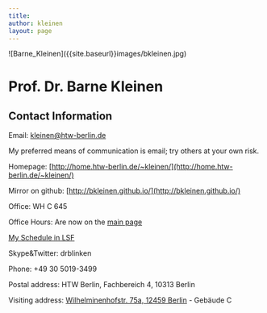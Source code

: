 ```yaml
---
title:
author: kleinen
layout: page
---
```

<span class = "float-right">
![Barne_Kleinen]({{site.baseurl}}images/bkleinen.jpg)
</span>


# Prof. Dr. Barne Kleinen

## Contact Information
Email: kleinen@htw-berlin.de

My preferred means of communication is email; try others at your own risk.

Homepage: [http://home.htw-berlin.de/~kleinen/](http://home.htw-berlin.de/~kleinen/)

Mirror on github: [http://bkleinen.github.io/](http://bkleinen.github.io/)

Office: WH C 645

Office Hours: Are now on the [main page]({{site.baseurl}})

[My Schedule in LSF](https://lsf.htw-berlin.de/qisserver/rds?state=wplan&act=DDozent&pool=DDozent&show=plan&P.vx=kurz&personal.pid=3545)

Skype&Twitter: drblinken

Phone: +49 30 5019-3499

Postal address:
HTW Berlin, Fachbereich 4, 10313 Berlin

Visiting address:
[Wilhelminenhofstr. 75a, 12459 Berlin](https://www.htw-berlin.de/campus/campus-wilhelminenhof/) - Gebäude C
